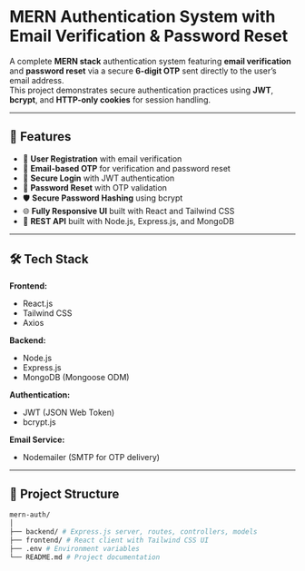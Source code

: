 # MERN Authentication System with Email Verification & Password Reset

A complete **MERN stack** authentication system featuring **email verification** and **password reset** via a secure **6-digit OTP** sent directly to the user’s email address.  
This project demonstrates secure authentication practices using **JWT**, **bcrypt**, and **HTTP-only cookies** for session handling.

---

## 🚀 Features
- 🔐 **User Registration** with email verification
- 📧 **Email-based OTP** for verification and password reset
- 🔑 **Secure Login** with JWT authentication
- 🔄 **Password Reset** with OTP validation
- 🛡 **Secure Password Hashing** using bcrypt
- 🌐 **Fully Responsive UI** built with React and Tailwind CSS
- 📡 **REST API** built with Node.js, Express.js, and MongoDB

---

## 🛠 Tech Stack
**Frontend:**
- React.js
- Tailwind CSS
- Axios

**Backend:**
- Node.js
- Express.js
- MongoDB (Mongoose ODM)

**Authentication:**
- JWT (JSON Web Token)
- bcrypt.js

**Email Service:**
- Nodemailer (SMTP for OTP delivery)

---

## 📂 Project Structure

```bash
mern-auth/
│
├── backend/ # Express.js server, routes, controllers, models
├── frontend/ # React client with Tailwind CSS UI
├── .env # Environment variables
└── README.md # Project documentation
```

